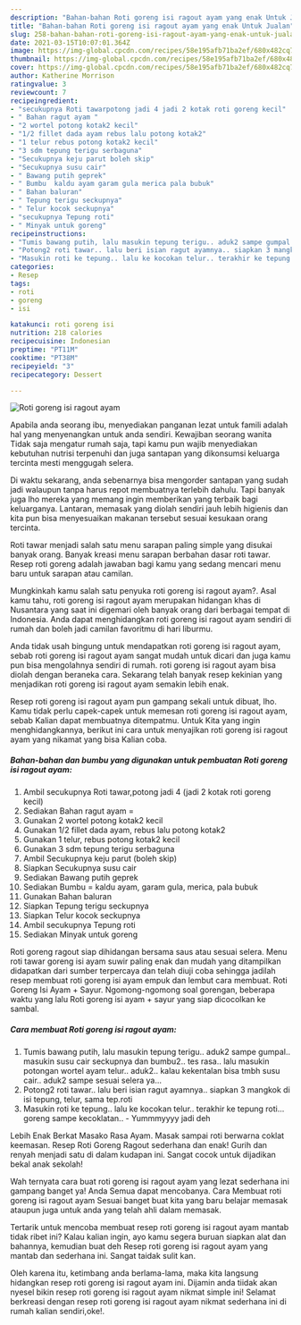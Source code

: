 ```yaml
---
description: "Bahan-bahan Roti goreng isi ragout ayam yang enak Untuk Jualan"
title: "Bahan-bahan Roti goreng isi ragout ayam yang enak Untuk Jualan"
slug: 258-bahan-bahan-roti-goreng-isi-ragout-ayam-yang-enak-untuk-jualan
date: 2021-03-15T10:07:01.364Z
image: https://img-global.cpcdn.com/recipes/58e195afb71ba2ef/680x482cq70/roti-goreng-isi-ragout-ayam-foto-resep-utama.jpg
thumbnail: https://img-global.cpcdn.com/recipes/58e195afb71ba2ef/680x482cq70/roti-goreng-isi-ragout-ayam-foto-resep-utama.jpg
cover: https://img-global.cpcdn.com/recipes/58e195afb71ba2ef/680x482cq70/roti-goreng-isi-ragout-ayam-foto-resep-utama.jpg
author: Katherine Morrison
ratingvalue: 3
reviewcount: 7
recipeingredient:
- "secukupnya Roti tawarpotong jadi 4 jadi 2 kotak roti goreng kecil"
- " Bahan ragut ayam "
- "2 wortel potong kotak2 kecil"
- "1/2 fillet dada ayam rebus lalu potong kotak2"
- "1 telur rebus potong kotak2 kecil"
- "3 sdm tepung terigu serbaguna"
- "Secukupnya keju parut boleh skip"
- "Secukupnya susu cair"
- " Bawang putih geprek"
- " Bumbu  kaldu ayam garam gula merica pala bubuk"
- " Bahan baluran"
- " Tepung terigu seckupnya"
- " Telur kocok seckupnya"
- "secukupnya Tepung roti"
- " Minyak untuk goreng"
recipeinstructions:
- "Tumis bawang putih, lalu masukin tepung terigu.. aduk2 sampe gumpal.. masukin susu cair seckupnya dan bumbu2.. tes rasa.. lalu masukin potongan wortel ayam telur.. aduk2.. kalau kekentalan bisa tmbh susu cair.. aduk2 sampe sesuai selera ya..."
- "Potong2 roti tawar.. lalu beri isian ragut ayamnya.. siapkan 3 mangkok di isi tepung, telur, sama tep.roti"
- "Masukin roti ke tepung.. lalu ke kocokan telur.. terakhir ke tepung roti... goreng sampe kecoklatan.. Yummmyyyy jadi deh"
categories:
- Resep
tags:
- roti
- goreng
- isi

katakunci: roti goreng isi 
nutrition: 218 calories
recipecuisine: Indonesian
preptime: "PT11M"
cooktime: "PT38M"
recipeyield: "3"
recipecategory: Dessert

---
```



![Roti goreng isi ragout ayam](https://img-global.cpcdn.com/recipes/58e195afb71ba2ef/680x482cq70/roti-goreng-isi-ragout-ayam-foto-resep-utama.jpg)

Apabila anda seorang ibu, menyediakan panganan lezat untuk famili adalah hal yang menyenangkan untuk anda sendiri. Kewajiban seorang  wanita Tidak saja mengatur rumah saja, tapi kamu pun wajib menyediakan kebutuhan nutrisi terpenuhi dan juga santapan yang dikonsumsi keluarga tercinta mesti menggugah selera.

Di waktu  sekarang, anda sebenarnya bisa mengorder santapan yang sudah jadi walaupun tanpa harus repot membuatnya terlebih dahulu. Tapi banyak juga lho mereka yang memang ingin memberikan yang terbaik bagi keluarganya. Lantaran, memasak yang diolah sendiri jauh lebih higienis dan kita pun bisa menyesuaikan makanan tersebut sesuai kesukaan orang tercinta. 

Roti tawar menjadi salah satu menu sarapan paling simple yang disukai banyak orang. Banyak kreasi menu sarapan berbahan dasar roti tawar. Resep roti goreng adalah jawaban bagi kamu yang sedang mencari menu baru untuk sarapan atau camilan.

Mungkinkah kamu salah satu penyuka roti goreng isi ragout ayam?. Asal kamu tahu, roti goreng isi ragout ayam merupakan hidangan khas di Nusantara yang saat ini digemari oleh banyak orang dari berbagai tempat di Indonesia. Anda dapat menghidangkan roti goreng isi ragout ayam sendiri di rumah dan boleh jadi camilan favoritmu di hari liburmu.

Anda tidak usah bingung untuk mendapatkan roti goreng isi ragout ayam, sebab roti goreng isi ragout ayam sangat mudah untuk dicari dan juga kamu pun bisa mengolahnya sendiri di rumah. roti goreng isi ragout ayam bisa diolah dengan beraneka cara. Sekarang telah banyak resep kekinian yang menjadikan roti goreng isi ragout ayam semakin lebih enak.

Resep roti goreng isi ragout ayam pun gampang sekali untuk dibuat, lho. Kamu tidak perlu capek-capek untuk memesan roti goreng isi ragout ayam, sebab Kalian dapat membuatnya ditempatmu. Untuk Kita yang ingin menghidangkannya, berikut ini cara untuk menyajikan roti goreng isi ragout ayam yang nikamat yang bisa Kalian coba.

<!--inarticleads1-->

##### Bahan-bahan dan bumbu yang digunakan untuk pembuatan Roti goreng isi ragout ayam:

1. Ambil secukupnya Roti tawar,potong jadi 4 (jadi 2 kotak roti goreng kecil)
1. Sediakan  Bahan ragut ayam =
1. Gunakan 2 wortel potong kotak2 kecil
1. Gunakan 1/2 fillet dada ayam, rebus lalu potong kotak2
1. Gunakan 1 telur, rebus potong kotak2 kecil
1. Gunakan 3 sdm tepung terigu serbaguna
1. Ambil Secukupnya keju parut (boleh skip)
1. Siapkan Secukupnya susu cair
1. Sediakan  Bawang putih geprek
1. Sediakan  Bumbu = kaldu ayam, garam gula, merica, pala bubuk
1. Gunakan  Bahan baluran
1. Siapkan  Tepung terigu seckupnya
1. Siapkan  Telur kocok seckupnya
1. Ambil secukupnya Tepung roti
1. Sediakan  Minyak untuk goreng


Roti goreng ragout siap dihidangan bersama saus atau sesuai selera. Menu roti tawar goreng isi ayam suwir paling enak dan mudah yang ditampilkan didapatkan dari sumber terpercaya dan telah diuji coba sehingga jadilah resep membuat roti goreng isi ayam empuk dan lembut cara membuat. Roti Goreng Isi Ayam + Sayur. Ngomong-ngomong soal gorengan, beberapa waktu yang lalu Roti goreng isi ayam + sayur yang siap dicocolkan ke sambal. 

<!--inarticleads2-->

##### Cara membuat Roti goreng isi ragout ayam:

1. Tumis bawang putih, lalu masukin tepung terigu.. aduk2 sampe gumpal.. masukin susu cair seckupnya dan bumbu2.. tes rasa.. lalu masukin potongan wortel ayam telur.. aduk2.. kalau kekentalan bisa tmbh susu cair.. aduk2 sampe sesuai selera ya...
1. Potong2 roti tawar.. lalu beri isian ragut ayamnya.. siapkan 3 mangkok di isi tepung, telur, sama tep.roti
1. Masukin roti ke tepung.. lalu ke kocokan telur.. terakhir ke tepung roti... goreng sampe kecoklatan.. - Yummmyyyy jadi deh


Lebih Enak Berkat Masako Rasa Ayam. Masak sampai roti berwarna coklat keemasan. Resep Roti Goreng Ragout sederhana dan enak! Gurih dan renyah menjadi satu di dalam kudapan ini. Sangat cocok untuk dijadikan bekal anak sekolah! 

Wah ternyata cara buat roti goreng isi ragout ayam yang lezat sederhana ini gampang banget ya! Anda Semua dapat mencobanya. Cara Membuat roti goreng isi ragout ayam Sesuai banget buat kita yang baru belajar memasak ataupun juga untuk anda yang telah ahli dalam memasak.

Tertarik untuk mencoba membuat resep roti goreng isi ragout ayam mantab tidak ribet ini? Kalau kalian ingin, ayo kamu segera buruan siapkan alat dan bahannya, kemudian buat deh Resep roti goreng isi ragout ayam yang mantab dan sederhana ini. Sangat taidak sulit kan. 

Oleh karena itu, ketimbang anda berlama-lama, maka kita langsung hidangkan resep roti goreng isi ragout ayam ini. Dijamin anda tiidak akan nyesel bikin resep roti goreng isi ragout ayam nikmat simple ini! Selamat berkreasi dengan resep roti goreng isi ragout ayam nikmat sederhana ini di rumah kalian sendiri,oke!.

